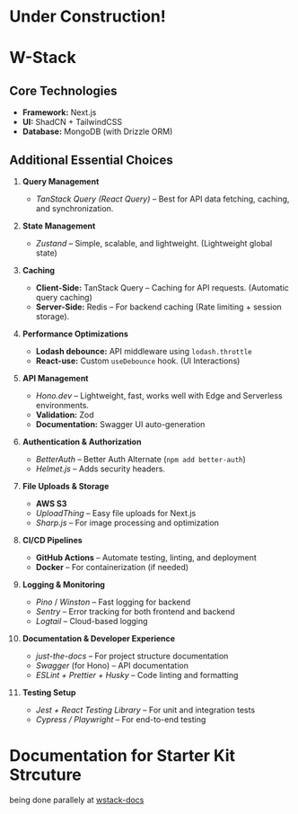 # Under Construction!

# W-Stack

## Core Technologies

- **Framework:** Next.js
- **UI:** ShadCN + TailwindCSS
- **Database:** MongoDB (with Drizzle ORM)

## Additional Essential Choices

1. **Query Management**

   - _TanStack Query (React Query)_ – Best for API data fetching, caching, and synchronization.

2. **State Management**

   - _Zustand_ – Simple, scalable, and lightweight. (Lightweight global state)

3. **Caching**

   - **Client-Side:** TanStack Query – Caching for API requests. (Automatic query caching)
   - **Server-Side:** Redis – For backend caching (Rate limiting + session storage).

4. **Performance Optimizations**

   - **Lodash debounce:** API middleware using `lodash.throttle`
   - **React-use:** Custom `useDebounce` hook. (UI Interactions)

5. **API Management**

   - _Hono.dev_ – Lightweight, fast, works well with Edge and Serverless environments.
   - **Validation:** Zod
   - **Documentation:** Swagger UI auto-generation

6. **Authentication & Authorization**

   - _BetterAuth_ – Better Auth Alternate (`npm add better-auth`)
   - _Helmet.js_ – Adds security headers.

7. **File Uploads & Storage**

   - **AWS S3**
   - _UploadThing_ – Easy file uploads for Next.js
   - _Sharp.js_ – For image processing and optimization

8. **CI/CD Pipelines**

   - **GitHub Actions** – Automate testing, linting, and deployment
   - **Docker** – For containerization (if needed)

9. **Logging & Monitoring**

   - _Pino_ / _Winston_ – Fast logging for backend
   - _Sentry_ – Error tracking for both frontend and backend
   - _Logtail_ – Cloud-based logging

10. **Documentation & Developer Experience**

    - _just-the-docs_ – For project structure documentation
    - _Swagger_ (for Hono) – API documentation
    - _ESLint + Prettier + Husky_ – Code linting and formatting

11. **Testing Setup**
    - _Jest + React Testing Library_ – For unit and integration tests
    - _Cypress / Playwright_ – For end-to-end testing

# Documentation for Starter Kit Strcuture

being done parallely at [wstack-docs](https://github.com/MambaCodes/wstack-docs)

